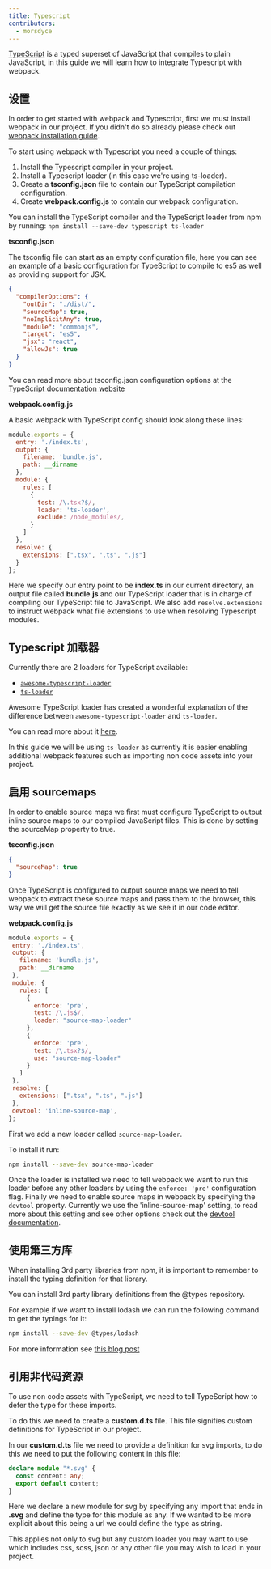 ```yaml
---
title: Typescript
contributors:
  - morsdyce
---
```


[TypeScript](https://www.typescriptlang.org) is a typed superset of JavaScript that compiles to plain JavaScript, in this guide we will learn how to integrate Typescript with webpack.


## 设置

In order to get started with webpack and Typescript, first we must install webpack in our project.
If you didn't do so already please check out [webpack installation guide](/guides/installation/).

To start using webpack with Typescript you need a couple of things:

1. Install the Typescript compiler in your project.
2. Install a Typescript loader (in this case we're using ts-loader).
3. Create a __tsconfig.json__ file to contain our TypeScript compilation configuration.
4. Create __webpack.config.js__ to contain our webpack configuration.

You can install the TypeScript compiler and the TypeScript loader from npm by running:
 `npm install --save-dev typescript ts-loader`

__tsconfig.json__

The tsconfig file can start as an empty configuration file, here you can see an example of a basic configuration for TypeScript to compile to es5 as well as providing support for JSX.

```json
{
  "compilerOptions": {
    "outDir": "./dist/",
    "sourceMap": true,
    "noImplicitAny": true,
    "module": "commonjs",
    "target": "es5",
    "jsx": "react",
    "allowJs": true
  }
}
```

You can read more about tsconfig.json configuration options at the [TypeScript documentation website](https://www.typescriptlang.org/docs/handbook/tsconfig-json.html)

__webpack.config.js__

A basic webpack with TypeScript config should look along these lines:

```js
module.exports = {
  entry: './index.ts',
  output: {
    filename: 'bundle.js',
    path: __dirname
  },
  module: {
    rules: [
      {
        test: /\.tsx?$/,
        loader: 'ts-loader',
        exclude: /node_modules/,
      }
    ]
  },
  resolve: {
    extensions: [".tsx", ".ts", ".js"]
  }
};
```

Here we specify our entry point to be __index.ts__ in our current directory, an output file called __bundle.js__ and our TypeScript loader that is in charge of compiling our TypeScript file to JavaScript. We also add `resolve.extensions` to instruct webpack what file extensions to use when resolving Typescript modules.


## Typescript 加载器

Currently there are 2 loaders for TypeScript available:

* [`awesome-typescript-loader`](https://github.com/s-panferov/awesome-typescript-loader)
* [`ts-loader`](https://github.com/TypeStrong/ts-loader)

Awesome TypeScript loader has created a wonderful explanation of the
difference between `awesome-typescript-loader` and `ts-loader`.

You can read more about it [here](https://github.com/s-panferov/awesome-typescript-loader#differences-between-ts-loader).

In this guide we will be using `ts-loader` as currently it is easier enabling additional webpack features such as importing non code assets into your project.


## 启用 sourcemaps

In order to enable source maps we first must configure TypeScript to output inline source maps to our compiled JavaScript files.
This is done by setting the sourceMap property to true.

__tsconfig.json__

```json
{
  "sourceMap": true
}
```

Once TypeScript is configured to output source maps we need to tell webpack
to extract these source maps and pass them to the browser, this way we will get the source file
exactly as we see it in our code editor.

__webpack.config.js__

```js
module.exports = {
 entry: './index.ts',
 output: {
   filename: 'bundle.js',
   path: __dirname
 },
 module: {
   rules: [
     {
       enforce: 'pre',
       test: /\.js$/,
       loader: "source-map-loader"
     },
     {
       enforce: 'pre',
       test: /\.tsx?$/,
       use: "source-map-loader"
     }
   ]
 },
 resolve: {
   extensions: [".tsx", ".ts", ".js"]
 },
 devtool: 'inline-source-map',
};
```

First we add a new loader called `source-map-loader`.

To install it run:

``` bash
npm install --save-dev source-map-loader
```

Once the loader is installed we need to tell webpack we want to run this loader before any other loaders by using the `enforce: 'pre'` configuration flag.
Finally we need to enable source maps in webpack by specifying the `devtool` property.
Currently we use the 'inline-source-map' setting, to read more about this setting and see other options check out the [devtool documentation](/configuration/devtool/).


## 使用第三方库

When installing 3rd party libraries from npm, it is important to remember
to install the typing definition for that library.

You can install 3rd party library definitions from the @types repository.

For example if we want to install lodash we can run the following command to get the typings for it:

``` bash
npm install --save-dev @types/lodash
```

For more information see [this blog post](https://blogs.msdn.microsoft.com/typescript/2016/06/15/the-future-of-declaration-files/)


## 引用非代码资源

To use non code assets with TypeScript, we need to tell TypeScript how to defer the type for these imports.

To do this we need to create a __custom.d.ts__ file.
This file signifies custom definitions for TypeScript in our project.

In our __custom.d.ts__ file we need to provide a definition for svg imports, to do this we need to put the following content in this file:

```typescript
declare module "*.svg" {
  const content: any;
  export default content;
}
```

Here we declare a new module for svg by specifying any import that ends in __.svg__ and define the type for this module as any.
If we wanted to be more explicit about this being a url we could define the type as string.

This applies not only to svg but any custom loader you may want to use which includes css, scss, json or any other file you may wish to load in your project.
